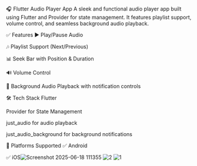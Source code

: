 🎧 Flutter Audio Player App
A sleek and functional audio player app built using Flutter and Provider for state management. It features playlist support, volume control, and seamless background audio playback.

✅ Features
▶️ Play/Pause Audio

🎶 Playlist Support (Next/Previous)

📊 Seek Bar with Position & Duration

🔊 Volume Control

🔁 Background Audio Playback with notification controls

🛠️ Tech Stack
Flutter

Provider for State Management

just_audio for audio playback

just_audio_background for background notifications

📱 Platforms Supported
✅ Android

✅ iOS![Screenshot 2025-06-18 111355](https://github.com/user-attachments/assets/948b23ae-705e-48bf-acdc-51c83cdd968c)
![2](https://github.com/user-attachments/assets/e593f836-18d5-4e73-b46d-b10d2cf2466e)
![1](https://github.com/user-attachments/assets/c8eb482a-f05a-4633-ad43-2eb5f333f5b1)
